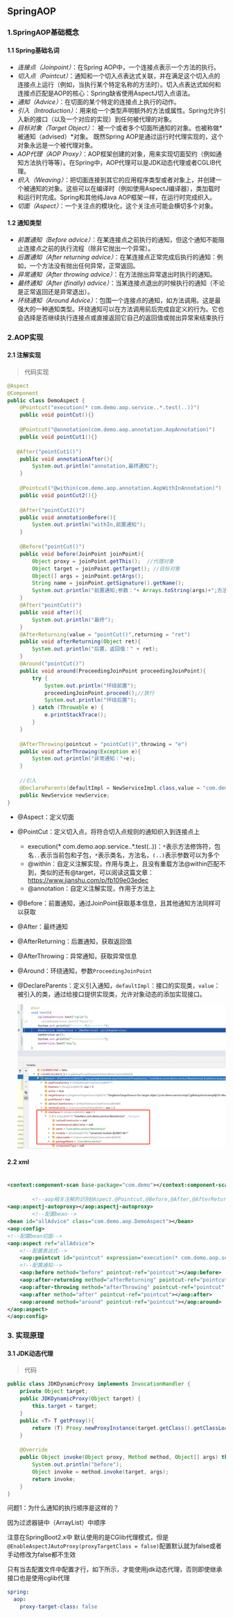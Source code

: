 ## SpringAOP
### 1.SpringAOP基础概念

#### 1.1 Spring基础名词

- *连接点（Joinpoint）*：在Spring AOP中，一个连接点表示一个方法的执行。
- *切入点（Pointcut）*：通知和一个切入点表达式关联，并在满足这个切入点的连接点上运行（例如，当执行某个特定名称的方法时）。切入点表达式如何和连接点匹配是AOP的核心：Spring缺省使用AspectJ切入点语法。
- *通知（Advice）*：在切面的某个特定的连接点上执行的动作。
- *引入（Introduction）*：用来给一个类型声明额外的方法或属性。Spring允许引入新的接口（以及一个对应的实现）到任何被代理的对象。
- *目标对象（Target Object）*： 被一个或者多个切面所通知的对象。也被称做*被通知（advised）*对象。 既然Spring AOP是通过运行时代理实现的，这个对象永远是一个被代理对象。
- *AOP代理（AOP Proxy）*：AOP框架创建的对象，用来实现切面契约（例如通知方法执行等等）。在Spring中，AOP代理可以是JDK动态代理或者CGLIB代理。
- *织入（Weaving）*：把切面连接到其它的应用程序类型或者对象上，并创建一个被通知的对象。这些可以在编译时（例如使用AspectJ编译器），类加载时和运行时完成。Spring和其他纯Java AOP框架一样，在运行时完成织入。
- *切面（Aspect）*：一个关注点的模块化，这个关注点可能会横切多个对象。

#### 1.2 通知类型

- *前置通知（Before advice）*：在某连接点之前执行的通知，但这个通知不能阻止连接点之前的执行流程（除非它抛出一个异常）。
- *后置通知（After returning advice）*：在某连接点正常完成后执行的通知：例如，一个方法没有抛出任何异常，正常返回。
- *异常通知（After throwing advice）*：在方法抛出异常退出时执行的通知。
- *最终通知（After (finally) advice）*：当某连接点退出的时候执行的通知（不论是正常返回还是异常退出）。
- *环绕通知（Around Advice）*：包围一个连接点的通知，如方法调用。这是最强大的一种通知类型。环绕通知可以在方法调用前后完成自定义的行为。它也会选择是否继续执行连接点或直接返回它自己的返回值或抛出异常来结束执行

### 2.AOP实现

#### 2.1 注解实现

> 代码实现

```java
@Aspect
@Component
public class DemoAspect {
    @Pointcut("execution(* com.demo.aop.service..*.test(..))")
    public void pointCut(){}

    @Pointcut("@annotation(com.demo.aop.annotation.AopAnnotation)")
    public void pointCut1(){}

   @After("pointCut1()")
    public void annotationAfter(){
        System.out.println("annotation,最终通知");
    }

    @Pointcut("@within(com.demo.aop.annotation.AopWithInAnnotation)")
    public void pointCut2(){}
    
    @After("pointCut2()")
    public void annotationBefore(){
        System.out.println("withIn,前置通知");
    }

    @Before("pointCut()")
    public void before(JoinPoint joinPoint){
        Object proxy = joinPoint.getThis();  //代理对象
        Object target = joinPoint.getTarget(); //目标对象
        Object[] args = joinPoint.getArgs();
        String name = joinPoint.getSignature().getName();
        System.out.println("前置通知;参数："+ Arrays.toString(args)+";方法名："+name);
    }
    @After("pointCut()")
    public void after(){
        System.out.println("最终");
    }
    @AfterReturning(value = "pointCut()",returning = "ret")
    public void afterReturning(Object ret){
        System.out.println("后置，返回值：" + ret);
    }
    @Around("pointCut()")
    public void around(ProceedingJoinPoint proceedingJoinPoint){
        try {
            System.out.println("环绕前置");
            proceedingJoinPoint.proceed();//放行
            System.out.println("环绕后置");
        } catch (Throwable e) {
            e.printStackTrace();
        }
    }

    @AfterThrowing(pointcut = "pointCut()",throwing = "e")
    public void afterThrowing(Exception e){
        System.out.println("异常通知："+e);
    }

    //引入
    @DeclareParents(defaultImpl = NewServiceImpl.class,value = "com.demo.aop.service.impl.CglibAopServiceImpl")
    public NewService newService;
}
```

- @Aspect：定义切面

- @PointCut：定义切入点，将符合切入点规则的通知织入到连接点上

  - execution(* com.demo.aop.service..*.test(..))：` * `表示方法修饰符，包名`..`表示当前包和子包，` * `表示类名，方法名，`(..)`表示参数可以为多个
  - @within：自定义注解实现，作用与类上，且没有重载方法@within匹配不到，类似的还有@target，可以阅读这篇文章：https://www.jianshu.com/p/fb109e03edec
  - @annotation：自定义注解实现，作用于方法上

- @Before：前置通知，通过JoinPoint获取基本信息，且其他通知方法同样可以获取

- @After：最终通知

- @AfterReturning：后置通知，获取返回值

- @AfterThrowing：异常通知，获取异常信息

- @Around：环绕通知，参数`ProceedingJoinPoint`

- @DeclareParents：定义引入通知，`defaultImpl`：接口的实现类，`value`：被引入的类，通过给接口提供实现类，允许对象动态的添加实现接口。

  ![image-20210811014733704](../../../../../image-20210811014733704.png)

#### 2.2 xml

```xml

<context:component-scan base-package="com.demo"></context:component-scan>

        <!--aop相关注解的识别@Aspect.@Pointcut,@Before,@After,@AfterReturing,@AfterThrowing，@Around-->
<aop:aspectj-autoproxy></aop:aspectj-autoproxy>
        <!--配置bean-->
<bean id="allAdvice" class="com.demo.aop.DemoAspect"></bean>
<aop:config>
<!--配置bean切面-->
<aop:aspect ref="allAdvice">
    <!--配置表达式-->
    <aop:pointcut id="pointcut" expression="execution(* com.demo.aop.service..*.test(..))"></aop:pointcut>
    <!--配置通知-->
    <aop:before method="before" pointcut-ref="pointcut"></aop:before>
    <aop:after-returning method="afterReturning" pointcut-ref="pointcut" returning="ret"></aop:after-returning>
    <aop:after-throwing method="afterThrowing" pointcut-ref="pointcut" throwing="e"></aop:after-throwing>
    <aop:after method="after" pointcut-ref="pointcut"></aop:after>
    <aop:around method="around" pointcut-ref="pointcut"></aop:around>
</aop:aspect>
</aop:config>
```


### 3. 实现原理
#### 3.1 JDK动态代理

> 代码

```java
public class JDKDynamicProxy implements InvocationHandler {
    private Object target;
    public JDKDynamicProxy(Object target) {
        this.target = target;
    }
    public <T> T getProxy(){
        return (T) Proxy.newProxyInstance(target.getClass().getClassLoader(),target.getClass().getInterfaces(),this);
    }

    @Override
    public Object invoke(Object proxy, Method method, Object[] args) throws Throwable {
        System.out.println("before");
        Object invoke = method.invoke(target, args);
        return invoke;
    }
}
```






















问题1：为什么通知的执行顺序是这样的？

因为过滤器链中（ArrayList）中顺序

注意在SpringBoot2.x中 默认使用的是CGlib代理模式，但是`@EnableAspectJAutoProxy(proxyTargetClass = false)`配置默认就为false或者手动修改为false都不生效

只有当去配置文件中配置才行，如下所示，才能使用jdk动态代理，否则即使继承接口也是使用cglib代理

```yaml
spring:
  aop:
    proxy-target-class: false
```



 

